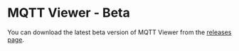 # MQTT Viewer - Beta

You can download the latest beta version of MQTT Viewer from the [releases page](https://github.com/mqtt-viewer/mqtt-viewer-releases/releases).
